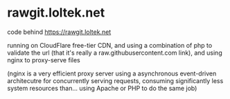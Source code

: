# rawgit.loltek.net
code behind https://rawgit.loltek.net

running on CloudFlare free-tier CDN, and using a combination of php to validate the url (that it's really a raw.githubusercontent.com link),
and using nginx to proxy-serve files 

(nginx is a very efficient proxy server using a asynchronous event-driven architecutre for concurrently serving requests, consuming significantly less system resources than... using Apache or PHP to do the same job)
